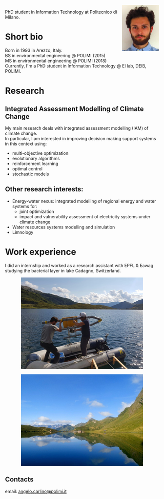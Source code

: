 <img src="fototessera.JPG" height="150" style="float:right" alt="photo"/>

PhD student in Information Technology at Politecnico di Milano.

# Short bio
Born in 1993 in Arezzo, Italy.  
BS in environmental engineering @ POLIMI (2015)  
MS in environmental engineering @ POLIMI (2018)  
Currently, I'm a PhD student in Information Technology @ EI lab, DEIB, POLIMI.

# Research

## Integrated Assessment Modelling of Climate Change
My main research deals with integrated assessment modelling (IAM) of climate change.  
In particular, I am interested in improving decision making support systems in this context using:
- multi-objective optimization
- evolutionary algorithms
- reinforcement learning
- optimal control
- stochastic models

## Other research interests:
- Energy-water nexus: integrated modelling of regional energy and water systems for:
  + joint optimization
  + impact and vulnerability assessment of electricity systems under climate change
- Water resources systems modelling and simulation
- Limnology

# Work experience
I did an internship and worked as a research assistant with EPFL & Eawag studying the bacterial layer in lake Cadagno, Switzerland.  
<p style="text-align:center">
<img src="IMG_20181226_132153.jpg" height="300" alt="Cadagno-work"/>  
</p>
  
<p style="text-align:center">
<img src="DSC_0152_.jpg" height="300" alt="Cadagno"/>
</p>

## Contacts

email: [angelo.carlino@polimi.it](mailto:angelo.carlino@polimi.it)

